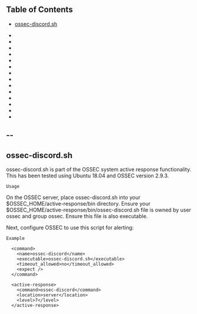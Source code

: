 ## Table of Contents


  * [ossec-discord.sh](#ossec-discord.sh)
  
  
  -
  -
  -
  -
  -
  -
  -
  -
  -
  -
  -
  -
  -
  -
  --
  -
  
  
## <a name="ossec-discord.sh"></a>ossec-discord.sh

ossec-discord.sh is part of the OSSEC system active response functionality.
This has been tested using Ubuntu 18.04 and OSSEC version 2.9.3.

``Usage``

On the OSSEC server, place ossec-discord.sh into your $OSSEC_HOME/active-response/bin directory. Ensure your $OSSEC_HOME/active-response/bin/ossec-discord.sh
file is owned by user ossec and group ossec. Ensure this file is also executable. 

Next, configure OSSEC to use this script for alerting:

``Example``

```
  <command>
    <name>ossec-discord</name>
    <executable>ossec-discord.sh</executable>
    <timeout_allowed>no</timeout_allowed>
    <expect />
  </command>

  <active-response>
    <command>ossec-discord</command>
    <location>server</location>
    <level>7</level>
  </active-response>
```
